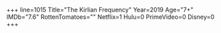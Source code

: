 +++
line=1015
Title="The Kirlian Frequency"
Year=2019
Age="7+"
IMDb="7.6"
RottenTomatoes=""
Netflix=1
Hulu=0
PrimeVideo=0
Disney=0
+++


